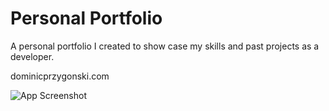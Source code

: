 
# Personal Portfolio

A personal portfolio I created to show case my skills and past projects as a developer.

dominicprzygonski.com



![App Screenshot](https://drive.google.com/uc?id=1jeH4NGNUx646ynusN9asBAC-FFCD2nL2)
